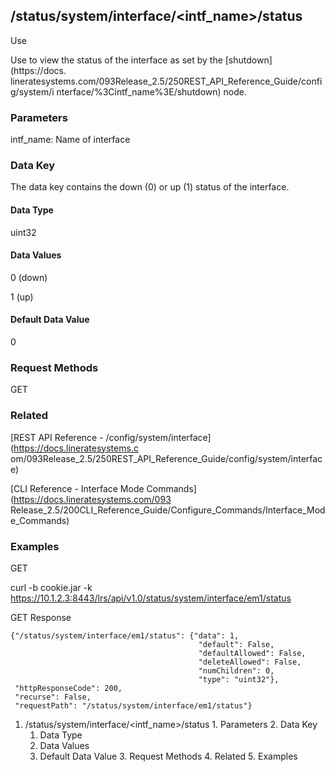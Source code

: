 ## /status/system/interface/<intf_name>/status

Use

Use to view the status of the interface as set by the [shutdown](https://docs.
lineratesystems.com/093Release_2.5/250REST_API_Reference_Guide/config/system/i
nterface/%3Cintf_name%3E/shutdown) node.

### Parameters

intf_name: Name of interface

### Data Key

The data key contains the down (0) or up (1) status of the interface.

#### Data Type

uint32

#### Data Values

0 (down)

1 (up)

#### Default Data Value

0

### Request Methods

GET

### Related

[REST API Reference - /config/system/interface](https://docs.lineratesystems.c
om/093Release_2.5/250REST_API_Reference_Guide/config/system/interface)

[CLI Reference - Interface Mode Commands](https://docs.lineratesystems.com/093
Release_2.5/200CLI_Reference_Guide/Configure_Commands/Interface_Mode_Commands)

### Examples

GET

curl -b cookie.jar -k
https://10.1.2.3:8443/lrs/api/v1.0/status/system/interface/em1/status

GET Response

    
    {"/status/system/interface/em1/status": {"data": 1,
                                              "default": False,
                                              "defaultAllowed": False,
                                              "deleteAllowed": False,
                                              "numChildren": 0,
                                              "type": "uint32"},
     "httpResponseCode": 200,
     "recurse": False,
     "requestPath": "/status/system/interface/em1/status"}
    

  1. /status/system/interface/<intf_name>/status
    1. Parameters
    2. Data Key
      1. Data Type
      2. Data Values
      3. Default Data Value
    3. Request Methods
    4. Related
    5. Examples

